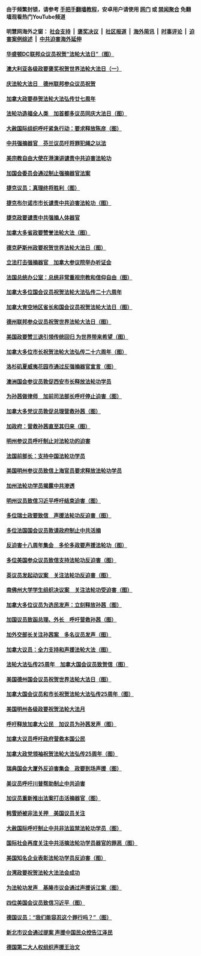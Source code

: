 #### 由于频繁封锁，请参考 [手把手翻墙教程](https://github.com/gfw-breaker/guides/wiki/)，安卓用户请使用 [网门](https://github.com/gfw-breaker/bn-android/blob/master/ogate.md?t=05260759) 或 [禁闻聚合](https://github.com/gfw-breaker/bn-android) 免翻墙观看热门YouTube频道 

#### 明慧网海外之窗：&nbsp;[社会支持](140.md?t=05260759) &nbsp;|&nbsp; [褒奖决议](282.md?t=05260759) &nbsp;|&nbsp; [社区报道](91.md?t=05260759) &nbsp;|&nbsp; [海外简讯](245.md?t=05260759) &nbsp;|&nbsp; [时事评论](251.md?t=05260759) &nbsp;|&nbsp; [迫害案例综述](328.md?t=05260759) &nbsp;|&nbsp; [中共迫害海外延伸](236.md?t=05260759) 

#### [华盛顿DC联邦众议员祝贺“法轮大法日”（图）](../pages/140/387526.md?t=05260759) 

#### [澳大利亚各级政要褒奖祝贺世界法轮大法日（一）](../pages/140/387373.md?t=05260759) 

#### [庆法轮大法日　德州联邦参众议员祝贺](../pages/140/387359.md?t=05260759) 

#### [加拿大政要恭贺法轮大法弘传廿七周年](../pages/140/387296.md?t=05260759) 

#### [法轮功造福全人类　加首都多议员同庆大法日（图）](../pages/140/386620.md?t=05260759) 

#### [大赦国际组织呼吁紧急行动：要求释放陈彦（图）](../pages/140/385842.md?t=05260759) 

#### [中共强摘器官　芬兰议员吁将罪犯绳之以法](../pages/140/384647.md?t=05260759) 

#### [美宗教自由大使在港演讲谴责中共迫害法轮功](../pages/140/383666.md?t=05260759) 

#### [加国会委员会通过制止强摘器官法案](../pages/140/383384.md?t=05260759) 

#### [捷克议员：真理终将胜利（图）](../pages/140/375164.md?t=05260759) 

#### [捷克布尔诺市市长谴责中共迫害法轮功（图）](../pages/140/372488.md?t=05260759) 

#### [捷克政要谴责中共强摘人体器官](../pages/140/372064.md?t=05260759) 

#### [加拿大多省政要赞誉法轮大法（图）](../pages/140/368182.md?t=05260759) 

#### [德克萨斯州政要祝贺世界法轮大法日（图）](../pages/140/368168.md?t=05260759) 

#### [立法打击强摘器官　加拿大参议院举办听证会](../pages/140/368073.md?t=05260759) 

#### [法国总统办公室：总统非常重视宗教和信仰自由（图）](../pages/140/366732.md?t=05260759) 

#### [加拿大多位国会议员祝贺法轮大法弘传二十六周年](../pages/140/366197.md?t=05260759) 

#### [加拿大育空地区省长和国会议员祝贺法轮大法日（图）](../pages/140/366153.md?t=05260759) 

#### [德州联邦参众议员祝贺世界法轮大法日（图）](../pages/140/366155.md?t=05260759) 

#### [美国政要赞三退引领传统回归  为世界带来希望（图）](../pages/140/366061.md?t=05260759) 

#### [加拿大多位市长祝贺法轮大法弘传二十六周年（图）](../pages/140/365662.md?t=05260759) 

#### [洛杉矶夏威夷花园市通过反强摘器官宣言（图）](../pages/140/363015.md?t=05260759) 

#### [澳洲国会参议员敦促西安市长释放法轮功学员](../pages/140/359317.md?t=05260759) 

#### [为孙茜做律师　加前司法部长呼吁停止迫害（图）](../pages/140/357409.md?t=05260759) 

#### [加拿大多党议员敦促总理营救孙茜（图）](../pages/140/356609.md?t=05260759) 

#### [加政府：营救孙茜直至其归来（图）](../pages/140/356085.md?t=05260759) 

#### [明州参议员呼吁制止对法轮功的迫害](../pages/140/355782.md?t=05260759) 

#### [法国前部长：支持中国法轮功学员](../pages/140/355533.md?t=05260759) 

#### [美国明州参议员致信上海官员要求释放法轮功学员](../pages/140/353946.md?t=05260759) 

#### [加州法轮功学员揭露中共渗透](../pages/140/353810.md?t=05260759) 

#### [明州议员致信习近平呼吁结束迫害（图）](../pages/140/352022.md?t=05260759) 

#### [多位瑞士政要致信　声援法轮功反迫害（图）](../pages/140/351582.md?t=05260759) 

#### [多位法国国会议员敦请政府制止中共活摘](../pages/140/351586.md?t=05260759) 

#### [反迫害十八周年集会　多伦多政要声援法轮功（图）](../pages/140/351530.md?t=05260759) 

#### [多位美国参众议员致信支持法轮功反迫害（图）](../pages/140/351535.md?t=05260759) 

#### [英议员发起动议案　关注法轮功反迫害（图）](../pages/140/351176.md?t=05260759) 

#### [南佛州大学学生组织决议案　关注法轮功受迫害（图）](../pages/140/350856.md?t=05260759) 

#### [加拿大多位议员为选民发声：立刻释放孙茜（图）](../pages/140/350197.md?t=05260759) 

#### [加国议员致函总理、外长　呼吁营救孙茜（图）](../pages/140/349940.md?t=05260759) 

#### [加外交部长关注孙茜案　多名议员发声（图）](../pages/140/348619.md?t=05260759) 

#### [加拿大议员：全力支持和声援法轮大法（图）](../pages/140/348617.md?t=05260759) 

#### [法轮大法弘传25周年　加拿大国会议员致贺信（图）](../pages/140/348526.md?t=05260759) 

#### [美国德州国会议员祝贺世界法轮大法日（图）](../pages/140/348211.md?t=05260759) 

#### [加拿大国会议员和市长祝贺法轮大法弘传25周年（图）](../pages/140/347896.md?t=05260759) 

#### [美国明州各级政要祝贺法轮大法月](../pages/140/347662.md?t=05260759) 

#### [呼吁释放加拿大公民　加议员为孙茜发声（图）](../pages/140/347645.md?t=05260759) 

#### [加拿大议员呼吁政府营救本国公民](../pages/140/346803.md?t=05260759) 

#### [加拿大政党领袖祝贺法轮大法弘传25周年（图）](../pages/140/346798.md?t=05260759) 

#### [瑞典国会大厦外反迫害集会　政要到场声援（图）](../pages/140/346802.md?t=05260759) 

#### [美议员呼吁川普帮助制止中共迫害](../pages/140/345583.md?t=05260759) 

#### [加议员重新推出法案打击活摘器官（图）](../pages/140/345324.md?t=05260759) 

#### [韩雪娇被非法关押　美国议员关注](../pages/140/344391.md?t=05260759) 

#### [大赦国际呼吁制止中共非法监禁法轮功学员（图）](../pages/140/343541.md?t=05260759) 

#### [国际社会再度关注中共活摘法轮功学员器官的罪恶（图）](../pages/140/343083.md?t=05260759) 

#### [美国知名企业表彰法轮功学员反迫害（图）](../pages/140/339658.md?t=05260759) 

#### [台湾政要祝贺法轮大法法会成功](../pages/140/338527.md?t=05260759) 

#### [为法轮功发声　基隆市议会通过声援诉江案（图）](../pages/140/338465.md?t=05260759) 

#### [四位美国会议员致信习近平（图）](../pages/140/337263.md?t=05260759) 

#### [德国议员：“我们能容忍这个罪行吗？”（图）](../pages/140/337008.md?t=05260759) 

#### [新北市议会通过提案 声援中国民众控告江泽民](../pages/140/336623.md?t=05260759) 

#### [德国第二大人权组织声援王治文](../pages/140/333590.md?t=05260759) 

